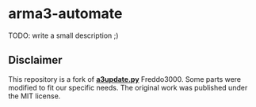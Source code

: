 # arma3-automate

TODO: write a small description ;)

## Disclaimer

This repository is a fork of **[a3update.py](https://gist.github.com/Freddo3000/a5cd0494f649db75e43611122c9c3f15)** Freddo3000. Some parts were modified to fit our specific needs. The original work was published under the MIT license.